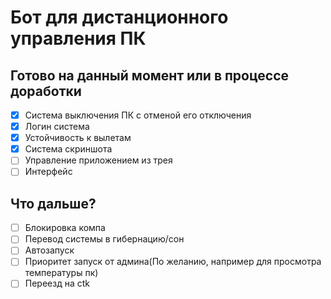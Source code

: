 # Бот для дистанционного управления ПК

## Готово на данный момент или в процессе доработки

- [x] Система выключения ПК с отменой его отключения
- [x] Логин система 
- [X] Устойчивость к вылетам
- [X] Система скриншота
- [ ] Управление приложением из трея
- [ ] Интерфейс

## Что дальше?
- [ ] Блокировка компа
- [ ] Перевод системы в гибернацию/сон
- [ ] Автозапуск
- [ ] Приоритет запуск от админа(По желанию, например для просмотра температуры пк)
- [ ] Переезд на ctk

